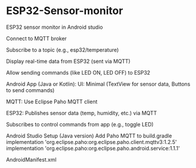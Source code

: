 # ESP32-Sensor-monitor
ESP32 sensor monitor in Android studio


Connect to MQTT broker

Subscribe to a topic (e.g., esp32/temperature)

Display real-time data from ESP32 (sent via MQTT)

Allow sending commands (like LED ON, LED OFF) to ESP32

Android App (Java or Kotlin):
UI: Minimal (TextView for sensor data, Buttons to send commands)

MQTT: Use Eclipse Paho MQTT client

ESP32:
Publishes sensor data (temp, humidity, etc.) via MQTT

Subscribes to control commands from app (e.g., toggle LED)

Android Studio Setup (Java version)
Add Paho MQTT to build.gradle
implementation 'org.eclipse.paho:org.eclipse.paho.client.mqttv3:1.2.5'
implementation 'org.eclipse.paho:org.eclipse.paho.android.service:1.1.1'


 AndroidManifest.xml
 <service android:name="org.eclipse.paho.android.service.MqttService" />
<uses-permission android:name="android.permission.INTERNET"/>

